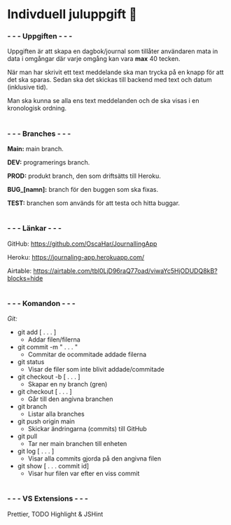 # Indivduell juluppgift 🎅

### - - - **Uppgiften** - - -

Uppgiften är att skapa en dagbok/journal som tillåter användaren mata in data i omgångar där varje omgång kan vara **max** 40 tecken.

När man har skrivit ett text meddelande ska man trycka på en knapp för att det ska sparas. Sedan ska det skickas till backend med text och datum (inklusive tid).

Man ska kunna se alla ens text meddelanden och de ska visas i en kronologisk ordning.

#

### - - - **Branches** - - -

**Main:** main branch.

**DEV:** programerings branch.

**PROD:** produkt branch, den som driftsätts till Heroku.

**BUG\_[namn]:** branch för den buggen som ska fixas.

**TEST:** branchen som används för att testa och hitta buggar.

#

### - - - **Länkar** - - -

GitHub: https://github.com/OscaHar/JournallingApp

Heroku: https://journaling-app.herokuapp.com/

Airtable: https://airtable.com/tbl0LjD96raQ77oad/viwaYc5HjODUDQ8kB?blocks=hide

#

### - - - **Komandon** - - -

_Git:_

- git add [ . . . ]
  - Addar filen/filerna
- git commit -m " . . . "
  - Commitar de ocommitade addade filerna
- git status
  - Visar de filer som inte blivit addade/commitade
- git checkout -b [ . . . ]
  - Skapar en ny branch (gren)
- git checkout [ . . . ]
  - Går till den angivna branchen
- git branch
  - Listar alla branches
- git push origin main
  - Skickar ändringarna (commits) till GitHub
- git pull
  - Tar ner main branchen till enheten
- git log [ . . . ]
  - Visar alla commits gjorda på den angivna filen
- git show [ . . . commit id]
  - Visar hur filen var efter en viss commit

#

### - - - **VS Extensions** - - -

Prettier, TODO Highlight & JSHint

#
